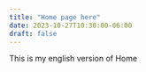 ```yaml
---
title: "Home page here"
date: 2023-10-27T10:30:00-06:00
draft: false
---
```


This is my english version of Home